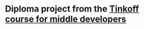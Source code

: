 # Diploma project from the [Tinkoff course for middle developers](https://fintech.tinkoff.ru/study/fintech_middle/java/)
